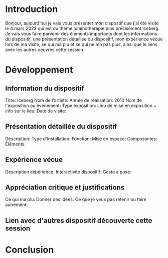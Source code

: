 # Introduction
Bonjour, aujourd'hui je vais vous présenter mon dispostif que j'ai été visité le 4 mars 2023 qui est du thême luminothérapie plus précisément Iceberg. 
Je vais vous faire parvenir des éléments importants dont les informations du dispositif, une présentation détaillée du dispositif, mon expérience vécue lors de ma visite, se qui ma plu et se qui ne ma pas plus, ainsi que le liens avec les autres oeuvres cette session 

# Développement 

## Information du dispositif 

Titre: Iceberg
Nom de l'artiste:
Année de réalisation: 2010
Nom de l'exposition ou événement: 
Type exposition: 
Lieu de mise en exposition + info sur le lieu:
Date de visite: 

## Présentation détaillée du dispositif

Description: 
Type d'installation:
Fonction: 
Mise en espace: 
Composantes: 
Éléments: 

## Expérience vécue 

Description expérience: 
Interactivité dispositif: 
Geste a posé: 

## Appréciation critique et justifications 
Ce qui ma plu:
Donner des idées: 
Ce que je veux pas retenir ou faire autrement:

## Lien avec d'autres dispositif découverte cette session


# Conclusion
